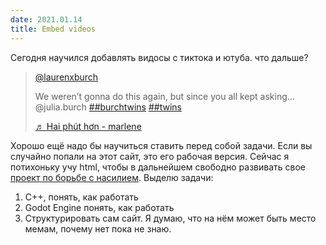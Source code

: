 ```yaml
---
date: 2021.01.14
title: Embed videos
---
```

Сегодня научился добавлять видосы с тиктока и ютуба. что дальше?

<blockquote class="tiktok-embed" cite="https://www.tiktok.com/@laurenxburch/video/6912885570171571461" data-video-id="6912885570171571461" style="max-width: 605px;min-width: 325px;" > <section> <a target="_blank" title="@laurenxburch" href="https://www.tiktok.com/@laurenxburch">@laurenxburch</a> <p>We weren’t gonna do this again, but since you all kept asking... @julia.burch  <a title="burchtwins" target="_blank" href="https://www.tiktok.com/tag/burchtwins">##burchtwins</a> <a title="twins" target="_blank" href="https://www.tiktok.com/tag/twins">##twins</a></p> <a target="_blank" title="♬ Hai phút hơn - marlene" href="https://www.tiktok.com/music/Hai-phút-hơn-6896285439846910721">♬ Hai phút hơn - marlene</a> </section> </blockquote> <script async src="https://www.tiktok.com/embed.js"></script>

Хорошо ещё надо бы научиться ставить перед собой задачи. Если вы случайно попали на этот сайт, это его рабочая версия. Сейчас я потихоньку учу html, чтобы в дальнейшем свободно развивать свое [проект по борьбе с насилием](https://poolsar42.github.io/non-violent/game.html). Выделю задачи:

1. С++, понять, как работать
2. Godot Engine понять, как работать
3. Структурировать сам сайт. Я думаю, что на нём может быть место мемам, почему нет пока не знаю.
